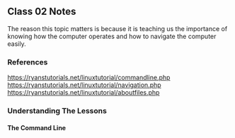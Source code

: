 ## Class 02 Notes

The reason this topic matters is because it is teaching us the importance of knowing how the computer operates and how to navigate the computer easily.

### References
https://ryanstutorials.net/linuxtutorial/commandline.php
https://ryanstutorials.net/linuxtutorial/navigation.php
https://ryanstutorials.net/linuxtutorial/aboutfiles.php



### Understanding The Lessons


#### The Command Line
